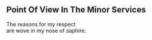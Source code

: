 Point Of View In The Minor Services
-----------------------------------
The reasons for my respect  
are wove in my nose of saphire.  
